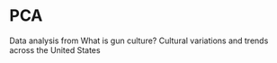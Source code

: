 # PCA
Data analysis from What is gun culture? Cultural variations and trends across the United States
